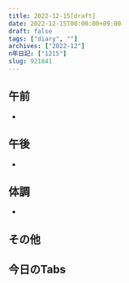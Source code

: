 ```yaml
---
title: 2022-12-15[draft]
date: 2022-12-15T00:00:00+09:00
draft: false
tags: ["diary", ""]
archives: ["2022-12"]
n年日記: ["1215"]
slug: 921841
---
```

## 午前
- 
## 午後
- 
## 体調
- 
## その他
## 今日のTabs